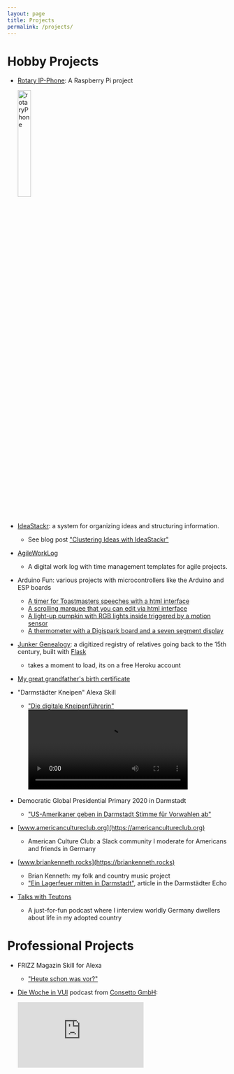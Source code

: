 ```yaml
---
layout: page
title: Projects
permalink: /projects/
---
```


# Hobby Projects

- [Rotary IP-Phone](https://www.thejunkyard.cc/jekyll/update/2020/04/12/retro-voip.html): A Raspberry Pi project

  <img src="/assets/images/dialingM5stickc.gif" width="25%" alt="rotaryPhone"> 
- [IdeaStackr](https://github.com/BrianInGermany/IdeaStackr): a system for organizing ideas and structuring information.  
  - See blog post ["Clustering Ideas with IdeaStackr"](/jekyll/update/2020/03/12/ideastackr.html)  
- [AgileWorkLog](http://thejunkyard.cc/worklog/tiddly_worklog.html)
  - A digital work log with time management templates for agile projects.
- Arduino Fun: various projects with microcontrollers like the Arduino and ESP boards  
  - [A timer for Toastmasters speeches with a html interface](https://github.com/BrianInGermany/ToastmastersTimerWiFi)  
  - [A scrolling marquee that you can edit via html interface](https://github.com/BrianInGermany/ESPledMatrixWebserver)  
  - [A light-up pumpkin with RGB lights inside triggered by a motion sensor](https://github.com/BrianInGermany/ArduinoPumpkin)  
  - [A thermometer with a Digispark board and a seven segment display](https://github.com/BrianInGermany/Digispark7SegmentThermometer)  
- [Junker Genealogy](http://genealogy.thejunkyard.cc/): a digitized registry of relatives going back to the 15th century, built with [Flask](https://palletsprojects.com/p/flask/)  
  - takes a moment to load, its on a free Heroku account
- [My great grandfather's birth certificate](https://s3.amazonaws.com/tei-junker-latocha/Meffert/geburtsurkunde1.xml)
- "Darmstädter Kneipen" Alexa Skill
  - ["Die digitale Kneipenführerin"](https://www.frizzmag.de/urban/darmstadt-digital/die-digitale-kneipenf%C3%BChrerin/)
  <video width="80%" controls><source src="/assets/images/darmstaedterKneipen.mp4" type="video/mp4">
- Democratic Global Presidential Primary 2020 in Darmstadt
  - ["US-Amerikaner geben in Darmstadt Stimme für Vorwahlen ab"](https://www.echo-online.de/lokales/darmstadt/us-amerikaner-geben-in-darmstadt-stimme-fur-vorwahlen-ab_21383871)
- [www.americancultureclub.org](https://americancultureclub.org)
  - American Culture Club: a Slack community I moderate for Americans and friends in Germany
- [www.briankenneth.rocks](https://briankenneth.rocks)
  - Brian Kenneth: my folk and country music project
  - ["Ein Lagerfeuer mitten in Darmstadt"](https://www.echo-online.de/freizeit/kunst-und-kultur/musik/ein-lagerfeuer-mitten-in-darmstadt_22032124), article in the Darmstädter Echo
- [Talks with Teutons](https://open.spotify.com/show/3QkkpqK6SpZrzUbQ54hRDx)
  - A just-for-fun podcast where I interview worldly Germany dwellers about life in my adopted country
 

  
# Professional Projects

- FRIZZ Magazin Skill for Alexa
  - ["Heute schon was vor?"](https://www.frizzmag.de/urban/darmstadt-digital/FRIZZ_spricht_Dank_Alexa/)
- [Die Woche in VUI](https://soundcloud.com/consetto/folge-16-2019-britische-regierung-lasst-voice-apps-erstellen) podcast from [Consetto GmbH](www.consetto.com):  

  <iframe width="60%" height="150" scrolling="no" frameborder="no" allow="autoplay" src="https://w.soundcloud.com/player/?url=https%3A//api.soundcloud.com/tracks/604867464&color=%23ff5500&auto_play=false&hide_related=false&show_comments=true&show_user=true&show_reposts=false&show_teaser=true&visual=true"></iframe>


